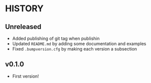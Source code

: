 # HISTORY

## Unreleased

- Added publishing of git tag when publishin
- Updated `README.md` by adding some documentation and examples
- Fixed `.bumpversion.cfg` by making each version a subsection

## v0.1.0

- First version!
